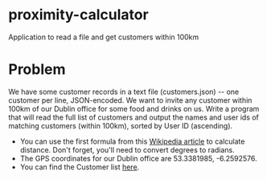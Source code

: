 # proximity-calculator
Application to read a file and get customers within 100km

# Problem
We have some customer records in a text file (customers.json) -- one customer per line, JSON-encoded. We want to invite any customer within 100km of our Dublin office for some food and drinks on us. Write a program that will read the full list of customers and output the names and user ids of matching customers (within 100km), sorted by User ID (ascending).

* You can use the first formula from this [Wikipedia article](https://en.wikipedia.org/wiki/Great-circle_distance) to calculate distance. Don't forget, you'll need to convert degrees to radians.
* The GPS coordinates for our Dublin office are 53.3381985, -6.2592576.
* You can find the Customer list [here](https://gist.github.com/brianw/19896c50afa89ad4dec3#file-gistfile1-txt).
